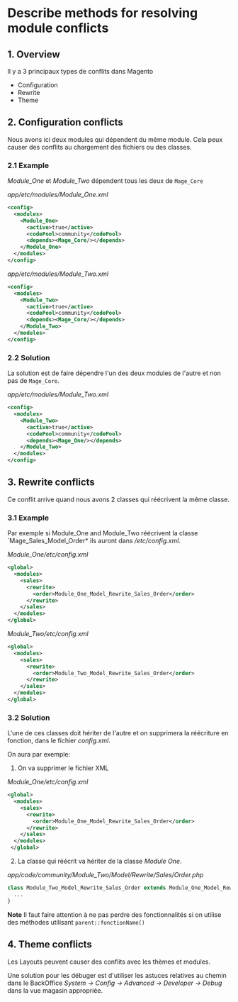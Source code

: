 # Describe methods for resolving module conflicts

## 1. Overview

Il y a 3 principaux types de conflits dans Magento

- Configuration
- Rewrite 
- Theme 


## 2. Configuration conflicts

Nous avons ici deux modules qui dépendent du même module.
Cela peux causer des conflits au chargement des fichiers ou des classes.


### 2.1 Example

*Module_One* et *Module_Two* dépendent tous les deux de `Mage_Core`


*app/etc/modules/Module_One.xml*

```xml
<config>
  <modules>
    <Module_One>
      <active>true</active>
      <codePool>community</codePool>
      <depends><Mage_Core/></depends>
    </Module_One>
  </modules>
</config>
```

*app/etc/modules/Module_Two.xml*

```xml
<config>
  <modules>
    <Module_Two>
      <active>true</active>
      <codePool>community</codePool>
      <depends><Mage_Core/></depends>
    </Module_Two>
  </modules>
</config>
```

### 2.2 Solution

La solution est de faire dépendre l'un des deux modules de l'autre et non pas de `Mage_Core`.

*app/etc/modules/Module_Two.xml*

```xml
<config>
  <modules>
    <Module_Two>
      <active>true</active>
      <codePool>community</codePool>
      <depends><Mage_One/></depends>
    </Module_Two>
  </modules>
</config>
```


## 3. Rewrite conflicts

Ce conflit arrive quand nous avons 2 classes qui réécrivent la même classe.


### 3.1 Example

Par exemple si Module_One and Module_Two réécrivent la classe `Mage_Sales_Model_Order* ils auront dans */etc/config.xml*.

*Module_One/etc/config.xml*

```xml
<global>
  <modules>
    <sales>
      <rewrite>
        <order>Module_One_Model_Rewrite_Sales_Order</order>
      </rewrite>
    </sales>
  </modules>
</global>
```

*Module_Two/etc/config.xml*

```xml
<global>
  <modules>
    <sales>
      <rewrite>
        <order>Module_Two_Model_Rewrite_Sales_Order</order>
      </rewrite>
    </sales>
  </modules>
</global>
```

### 3.2 Solution

L'une de ces classes doit hériter de l'autre et on supprimera la réécriture en fonction, dans le fichier *config.xml*.

On aura par exemple:


1. On va supprimer le fichier XML

*Module_One/etc/config.xml*

```xml
<global>
  <modules>
    <sales>
      <rewrite>
        <order>Module_One_Model_Rewrite_Sales_Order</order>
      </rewrite>
    </sales>
  </modules>
 </global>
```

2. La classe qui réécrit va hériter de la classe *Module One*.

*app/code/community/Module_Two/Model/Rewrite/Sales/Order.php*

```php
class Module_Two_Model_Rewrite_Sales_Order extends Module_One_Model_Rewrite_Sales_Order {
  ...
}
```

**Note** Il faut faire attention à ne pas perdre des fonctionnalités si on utilise des méthodes utilisant `parent::fonctionName()`


## 4. Theme conflicts

Les Layouts peuvent causer des conflits avec les thèmes et modules.

Une solution pour les débuger est d'utiliser les astuces relatives au chemin dans le BackOffice *System -> Config -> Advanced -> Developer -> Debug* dans la vue magasin appropriée.

